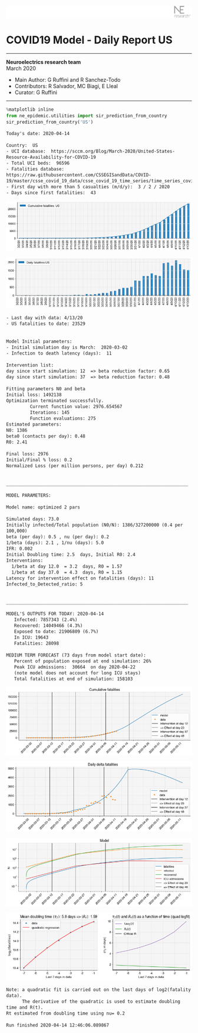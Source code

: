![](./images/logo.png)
# COVID19 Model - Daily Report US

---

**Neuroelectrics research team**  
March 2020  
* Main Author: G Ruffini and R Sanchez-Todo  
* Contributors: R Salvador, MC Biagi, E Lleal
* Curator: G Ruffini

---


```python
%matplotlib inline
from ne_epidemic.utilities import sir_prediction_from_country
sir_prediction_from_country('US')
```

    Today's date: 2020-04-14 
    
    Country:  US
    - UCI database:  https://sccm.org/Blog/March-2020/United-States-Resource-Availability-for-COVID-19
    - Total UCI beds:  96596
    - Fatalities database:  https://raw.githubusercontent.com/CSSEGISandData/COVID-19/master/csse_covid_19_data/csse_covid_19_time_series/time_series_covid19_deaths_global.csv
    - First day with more than 5 casualties (m/d/y):  3 / 2 / 2020
    - Days since first fatalities:  43



![png](03%20-%20Daily_Report_US_files/03%20-%20Daily_Report_US_1_1.png)



![png](03%20-%20Daily_Report_US_files/03%20-%20Daily_Report_US_1_2.png)


    - Last day with data: 4/13/20
    - US fatalities to date: 23529
     
    
    Model Initial parameters:
    - Initial simulation day is March:  2020-03-02
    - Infection to death latency (days):  11
    
    Intervention list:
    day since start simulation: 12  => beta reduction factor: 0.65
    day since start simulation: 37  => beta reduction factor: 0.48
    
    Fitting parameters N0 and beta
    Initial loss: 1492138
    Optimization terminated successfully.
             Current function value: 2976.654567
             Iterations: 145
             Function evaluations: 275
    Estimated parameters:
    N0: 1386
    beta0 (contacts per day): 0.48
    R0: 2.41
    
    Final loss: 2976
    Initial/Final % loss: 0.2
    Normalized Loss (per million persons, per day) 0.212 
    
    
    _____________________________________________________________________
     
    MODEL PARAMETERS:
    
    Model name: optimized 2 pars
    
    Simulated days: 73.0
    Initially infected/Total population (N0/N): 1386/327200000 (0.4 per 100,000)
    beta (per day): 0.5 , nu (per day): 0.2
    1/beta (days): 2.1 , 1/nu (days): 5.0
    IFR: 0.002
    Initial Doubling time: 2.5  days, Initial R0: 2.4
    Interventions:
      1/beta at day 12.0  = 3.2  days, R0 = 1.57
      1/beta at day 37.0  = 4.3  days, R0 = 1.15
    Latency for intervention effect on fatalities (days): 11
    Infected_to_Detected_ratio: 5
    
    
    _____________________________________________________________________
    
    MODEL'S OUTPUTS FOR TODAY: 2020-04-14
       Infected: 7857343 (2.4%)
       Recovered: 14049466 (4.3%)
       Exposed to date: 21906809 (6.7%)
       In ICU: 19643
       Fatalities: 28098
     
    MEDIUM TERM FORECAST (73 days from model start date): 
       Percent of population exposed at end simulation: 26%
       Peak ICU admissions:  30664  on day 2020-04-22
       (note model does not account for long ICU stays)
       Total fatalities at end of simulation: 158103



![png](03%20-%20Daily_Report_US_files/03%20-%20Daily_Report_US_1_4.png)



![png](03%20-%20Daily_Report_US_files/03%20-%20Daily_Report_US_1_5.png)



![png](03%20-%20Daily_Report_US_files/03%20-%20Daily_Report_US_1_6.png)


     



![png](03%20-%20Daily_Report_US_files/03%20-%20Daily_Report_US_1_8.png)


    Note: a quadratic fit is carried out on the last days of log2(fatality data).
          The derivative of the quadratic is used to estimate doubling time and R(t).
    Rt estimated from doubling time using nu= 0.2
    
    Run finished 2020-04-14 12:46:06.089867

